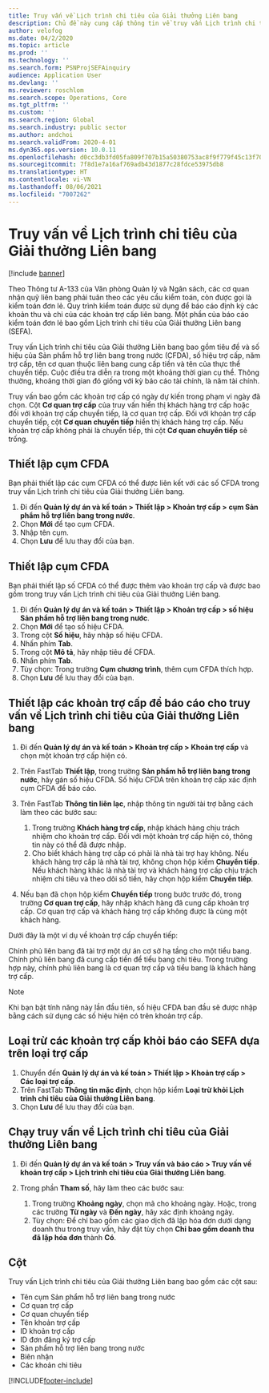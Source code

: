```yaml
---
title: Truy vấn về Lịch trình chi tiêu của Giải thưởng Liên bang
description: Chủ đề này cung cấp thông tin về truy vấn Lịch trình chi tiêu của Giải thưởng Liên bang.
author: velofog
ms.date: 04/2/2020
ms.topic: article
ms.prod: ''
ms.technology: ''
ms.search.form: PSNProjSEFAinquiry
audience: Application User
ms.devlang: ''
ms.reviewer: roschlom
ms.search.scope: Operations, Core
ms.tgt_pltfrm: ''
ms.custom: ''
ms.search.region: Global
ms.search.industry: public sector
ms.author: andchoi
ms.search.validFrom: 2020-4-01
ms.dyn365.ops.version: 10.0.11
ms.openlocfilehash: d0cc3db3fd05fa809f707b15a50380753ac8f9f779f45c13f707321d2b0e0841
ms.sourcegitcommit: 7f8d1e7a16af769adb43d1877c28fdce53975db8
ms.translationtype: HT
ms.contentlocale: vi-VN
ms.lasthandoff: 08/06/2021
ms.locfileid: "7007262"
---
```

# <a name="schedule-of-expenditures-of-federal-awards-inquiry"></a>Truy vấn về Lịch trình chi tiêu của Giải thưởng Liên bang

[!include [banner](../includes/banner.md)]

Theo Thông tư A-133 của Văn phòng Quản lý và Ngân sách, các cơ quan nhận quỹ liên bang phải tuân theo các yêu cầu kiểm toán, còn được gọi là kiểm toán đơn lẻ. Quy trình kiểm toán được sử dụng để báo cáo định kỳ các khoản thu và chi của các khoản trợ cấp liên bang. Một phần của báo cáo kiểm toán đơn lẻ bao gồm Lịch trình chi tiêu của Giải thưởng Liên bang (SEFA).

Truy vấn Lịch trình chi tiêu của Giải thưởng Liên bang bao gồm tiêu đề và số hiệu của Sản phẩm hỗ trợ liên bang trong nước (CFDA), số hiệu trợ cấp, năm trợ cấp, tên cơ quan thuộc liên bang cung cấp tiền và tên của thực thể chuyển tiếp. Cuộc điều tra diễn ra trong một khoảng thời gian cụ thể. Thông thường, khoảng thời gian đó giống với kỳ báo cáo tài chính, là năm tài chính.

Truy vấn bao gồm các khoản trợ cấp có ngày dự kiến trong phạm vi ngày đã chọn. Cột **Cơ quan trợ cấp** của truy vấn hiển thị khách hàng trợ cấp hoặc đối với khoản trợ cấp chuyển tiếp, là cơ quan trợ cấp. Đối với khoản trợ cấp chuyển tiếp, cột **Cơ quan chuyển tiếp** hiển thị khách hàng trợ cấp. Nếu khoản trợ cấp không phải là chuyển tiếp, thì cột **Cơ quan chuyển tiếp** sẽ trống.

## <a name="set-up-the-cfda-clusters"></a>Thiết lập cụm CFDA

Bạn phải thiết lập các cụm CFDA có thể được liên kết với các số CFDA trong truy vấn Lịch trình chi tiêu của Giải thưởng Liên bang.

1. Đi đến **Quản lý dự án và kế toán \> Thiết lập \> Khoản trợ cấp \> cụm Sản phẩm hỗ trợ liên bang trong nước**.
2. Chọn **Mới** để tạo cụm CFDA.
3. Nhập tên cụm.
4. Chọn **Lưu** để lưu thay đổi của bạn.

## <a name="set-up-cfda-numbers"></a>Thiết lập cụm CFDA

Bạn phải thiết lập số CFDA có thể được thêm vào khoản trợ cấp và được bao gồm trong truy vấn Lịch trình chi tiêu của Giải thưởng Liên bang.

1. Đi đến **Quản lý dự án và kế toán \> Thiết lập \> Khoản trợ cấp \> số hiệu Sản phẩm hỗ trợ liên bang trong nước**.
2. Chọn **Mới** để tạo số hiệu CFDA.
3. Trong cột **Số hiệu**, hãy nhập số hiệu CFDA.
4. Nhấn phím **Tab**.
5. Trong cột **Mô tả**, hãy nhập tiêu đề CFDA.
6. Nhấn phím **Tab**.
7. Tùy chọn: Trong trường **Cụm chương trình**, thêm cụm CFDA thích hợp.
8. Chọn **Lưu** để lưu thay đổi của bạn.

## <a name="set-up-grants-to-report-for-the-schedule-of-expenditures-of-federal-awards-inquiry"></a>Thiết lập các khoản trợ cấp để báo cáo cho truy vấn về Lịch trình chi tiêu của Giải thưởng Liên bang

1. Đi đến **Quản lý dự án và kế toán \> Khoản trợ cấp \> Khoản trợ cấp** và chọn một khoản trợ cấp hiện có.
2. Trên FastTab **Thiết lập**, trong trường **Sản phẩm hỗ trợ liên bang trong nước**, hãy gán số hiệu CFDA. Số hiệu CFDA trên khoản trợ cấp xác định cụm CFDA để báo cáo.
3. Trên FastTab **Thông tin liên lạc**, nhập thông tin người tài trợ bằng cách làm theo các bước sau:

    1. Trong trường **Khách hàng trợ cấp**, nhập khách hàng chịu trách nhiệm cho khoản trợ cấp. Đối với một khoản trợ cấp hiện có, thông tin này có thể đã được nhập.
    2. Cho biết khách hàng trợ cấp có phải là nhà tài trợ hay không. Nếu khách hàng trợ cấp là nhà tài trợ, không chọn hộp kiểm **Chuyển tiếp**. Nếu khách hàng khác là nhà tài trợ và khách hàng trợ cấp chịu trách nhiệm chi tiêu và theo dõi số tiền, hãy chọn hộp kiểm **Chuyển tiếp**.

4. Nếu bạn đã chọn hộp kiểm **Chuyển tiếp** trong bước trước đó, trong trường **Cơ quan trợ cấp**, hãy nhập khách hàng đã cung cấp khoản trợ cấp. Cơ quan trợ cấp và khách hàng trợ cấp không được là cùng một khách hàng.

Dưới đây là một ví dụ về khoản trợ cấp chuyển tiếp:

Chính phủ liên bang đã tài trợ một dự án cơ sở hạ tầng cho một tiểu bang. Chính phủ liên bang đã cung cấp tiền để tiểu bang chi tiêu. Trong trường hợp này, chính phủ liên bang là cơ quan trợ cấp và tiểu bang là khách hàng trợ cấp.

> [!NOTE] 
> Khi bạn bật tính năng này lần đầu tiên, số hiệu CFDA ban đầu sẽ được nhập bằng cách sử dụng các số hiệu hiện có trên khoản trợ cấp.

## <a name="exclude-grants-from-sefa-reporting-based-on-the-grant-type"></a>Loại trừ các khoản trợ cấp khỏi báo cáo SEFA dựa trên loại trợ cấp

1. Chuyển đến **Quản lý dự án và kế toán \> Thiết lập \> Khoản trợ cấp \> Các loại trợ cấp**.
2. Trên FastTab **Thông tin mặc định**, chọn hộp kiểm **Loại trừ khỏi Lịch trình chi tiêu của Giải thưởng Liên bang**.
3. Chọn **Lưu** để lưu thay đổi của bạn.

## <a name="run-the-schedule-of-expenditures-of-federal-awards-inquiry"></a>Chạy truy vấn về Lịch trình chi tiêu của Giải thưởng Liên bang

1. Đi đến **Quản lý dự án và kế toán \> Truy vấn và báo cáo \> Truy vấn về khoản trợ cấp \> Lịch trình chi tiêu của Giải thưởng Liên bang**.
2. Trong phần **Tham số**, hãy làm theo các bước sau:

    1. Trong trường **Khoảng ngày**, chọn mã cho khoảng ngày. Hoặc, trong các trường **Từ ngày** và **Đến ngày**, hãy xác định khoảng ngày.
    2. Tùy chọn: Để chỉ bao gồm các giao dịch đã lập hóa đơn dưới dạng doanh thu trong truy vấn, hãy đặt tùy chọn **Chỉ bao gồm doanh thu đã lập hóa đơn** thành **Có**.

## <a name="columns"></a>Cột

Truy vấn Lịch trình chi tiêu của Giải thưởng Liên bang bao gồm các cột sau:

- Tên cụm Sản phẩm hỗ trợ liên bang trong nước
- Cơ quan trợ cấp
- Cơ quan chuyển tiếp
- Tên khoản trợ cấp
- ID khoản trợ cấp
- ID đơn đăng ký trợ cấp
- Sản phẩm hỗ trợ liên bang trong nước
- Biên nhận
- Các khoản chi tiêu


[!INCLUDE[footer-include](../includes/footer-banner.md)]